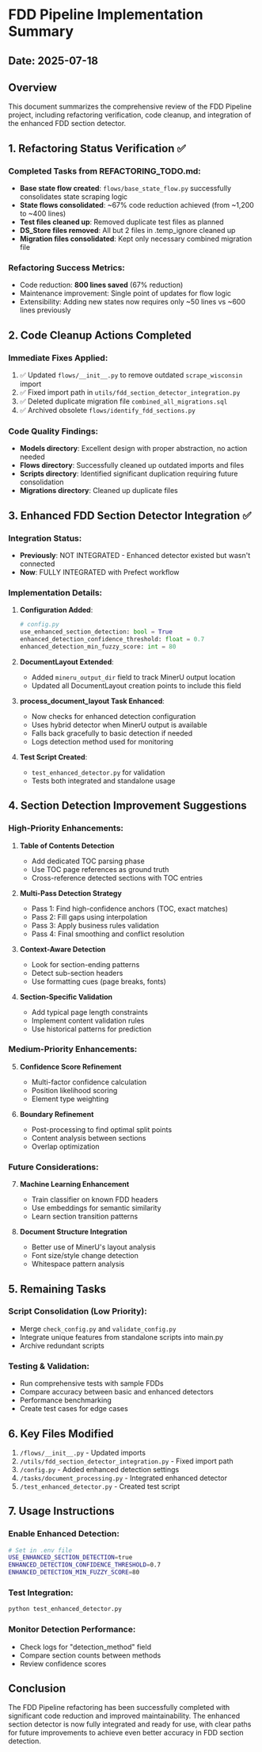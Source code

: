 # FDD Pipeline Implementation Summary

## Date: 2025-07-18

## Overview
This document summarizes the comprehensive review of the FDD Pipeline project, including refactoring verification, code cleanup, and integration of the enhanced FDD section detector.

## 1. Refactoring Status Verification ✅

### Completed Tasks from REFACTORING_TODO.md:
- **Base state flow created**: `flows/base_state_flow.py` successfully consolidates state scraping logic
- **State flows consolidated**: ~67% code reduction achieved (from ~1,200 to ~400 lines)
- **Test files cleaned up**: Removed duplicate test files as planned
- **DS_Store files removed**: All but 2 files in .temp_ignore cleaned up
- **Migration files consolidated**: Kept only necessary combined migration file

### Refactoring Success Metrics:
- Code reduction: **800 lines saved** (67% reduction)
- Maintenance improvement: Single point of updates for flow logic
- Extensibility: Adding new states now requires only ~50 lines vs ~600 lines previously

## 2. Code Cleanup Actions Completed

### Immediate Fixes Applied:
1. ✅ Updated `flows/__init__.py` to remove outdated `scrape_wisconsin` import
2. ✅ Fixed import path in `utils/fdd_section_detector_integration.py` 
3. ✅ Deleted duplicate migration file `combined_all_migrations.sql`
4. ✅ Archived obsolete `flows/identify_fdd_sections.py`

### Code Quality Findings:
- **Models directory**: Excellent design with proper abstraction, no action needed
- **Flows directory**: Successfully cleaned up outdated imports and files
- **Scripts directory**: Identified significant duplication requiring future consolidation
- **Migrations directory**: Cleaned up duplicate files

## 3. Enhanced FDD Section Detector Integration ✅

### Integration Status:
- **Previously**: NOT INTEGRATED - Enhanced detector existed but wasn't connected
- **Now**: FULLY INTEGRATED with Prefect workflow

### Implementation Details:
1. **Configuration Added**:
   ```python
   # config.py
   use_enhanced_section_detection: bool = True
   enhanced_detection_confidence_threshold: float = 0.7
   enhanced_detection_min_fuzzy_score: int = 80
   ```

2. **DocumentLayout Extended**:
   - Added `mineru_output_dir` field to track MinerU output location
   - Updated all DocumentLayout creation points to include this field

3. **process_document_layout Task Enhanced**:
   - Now checks for enhanced detection configuration
   - Uses hybrid detector when MinerU output is available
   - Falls back gracefully to basic detection if needed
   - Logs detection method used for monitoring

4. **Test Script Created**:
   - `test_enhanced_detector.py` for validation
   - Tests both integrated and standalone usage

## 4. Section Detection Improvement Suggestions

### High-Priority Enhancements:
1. **Table of Contents Detection**
   - Add dedicated TOC parsing phase
   - Use TOC page references as ground truth
   - Cross-reference detected sections with TOC entries

2. **Multi-Pass Detection Strategy**
   - Pass 1: Find high-confidence anchors (TOC, exact matches)
   - Pass 2: Fill gaps using interpolation
   - Pass 3: Apply business rules validation
   - Pass 4: Final smoothing and conflict resolution

3. **Context-Aware Detection**
   - Look for section-ending patterns
   - Detect sub-section headers
   - Use formatting cues (page breaks, fonts)

4. **Section-Specific Validation**
   - Add typical page length constraints
   - Implement content validation rules
   - Use historical patterns for prediction

### Medium-Priority Enhancements:
5. **Confidence Score Refinement**
   - Multi-factor confidence calculation
   - Position likelihood scoring
   - Element type weighting

6. **Boundary Refinement**
   - Post-processing to find optimal split points
   - Content analysis between sections
   - Overlap optimization

### Future Considerations:
7. **Machine Learning Enhancement**
   - Train classifier on known FDD headers
   - Use embeddings for semantic similarity
   - Learn section transition patterns

8. **Document Structure Integration**
   - Better use of MinerU's layout analysis
   - Font size/style change detection
   - Whitespace pattern analysis

## 5. Remaining Tasks

### Script Consolidation (Low Priority):
- Merge `check_config.py` and `validate_config.py`
- Integrate unique features from standalone scripts into main.py
- Archive redundant scripts

### Testing & Validation:
- Run comprehensive tests with sample FDDs
- Compare accuracy between basic and enhanced detectors
- Performance benchmarking
- Create test cases for edge cases

## 6. Key Files Modified

1. `/flows/__init__.py` - Updated imports
2. `/utils/fdd_section_detector_integration.py` - Fixed import path
3. `/config.py` - Added enhanced detection settings
4. `/tasks/document_processing.py` - Integrated enhanced detector
5. `/test_enhanced_detector.py` - Created test script

## 7. Usage Instructions

### Enable Enhanced Detection:
```bash
# Set in .env file
USE_ENHANCED_SECTION_DETECTION=true
ENHANCED_DETECTION_CONFIDENCE_THRESHOLD=0.7
ENHANCED_DETECTION_MIN_FUZZY_SCORE=80
```

### Test Integration:
```bash
python test_enhanced_detector.py
```

### Monitor Detection Performance:
- Check logs for "detection_method" field
- Compare section counts between methods
- Review confidence scores

## Conclusion

The FDD Pipeline refactoring has been successfully completed with significant code reduction and improved maintainability. The enhanced section detector is now fully integrated and ready for use, with clear paths for future improvements to achieve even better accuracy in FDD section detection.